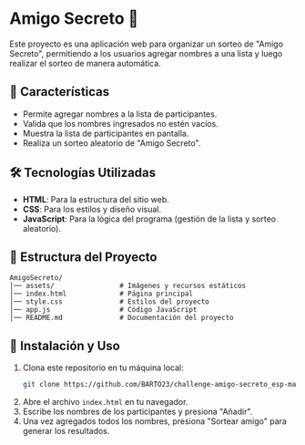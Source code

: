 # Amigo Secreto 🎁

Este proyecto es una aplicación web para organizar un sorteo de "Amigo Secreto", permitiendo a los usuarios agregar nombres a una lista y luego realizar el sorteo de manera automática.

## 📌 Características

- Permite agregar nombres a la lista de participantes.
- Valida que los nombres ingresados no estén vacíos.
- Muestra la lista de participantes en pantalla.
- Realiza un sorteo aleatorio de "Amigo Secreto".

## 🛠️ Tecnologías Utilizadas

- **HTML**: Para la estructura del sitio web.
- **CSS**: Para los estilos y diseño visual.
- **JavaScript**: Para la lógica del programa (gestión de la lista y sorteo aleatorio).

## 📂 Estructura del Proyecto

```
AmigoSecreto/
│── assets/                # Imágenes y recursos estáticos
│── index.html             # Página principal
│── style.css              # Estilos del proyecto
│── app.js                 # Código JavaScript
│── README.md              # Documentación del proyecto
```

## 🚀 Instalación y Uso

1. Clona este repositorio en tu máquina local:
   ```sh
   git clone https://github.com/BARTO23/challenge-amigo-secreto_esp-main
   ```
2. Abre el archivo `index.html` en tu navegador.
3. Escribe los nombres de los participantes y presiona "Añadir".
4. Una vez agregados todos los nombres, presiona "Sortear amigo" para generar los resultados.



